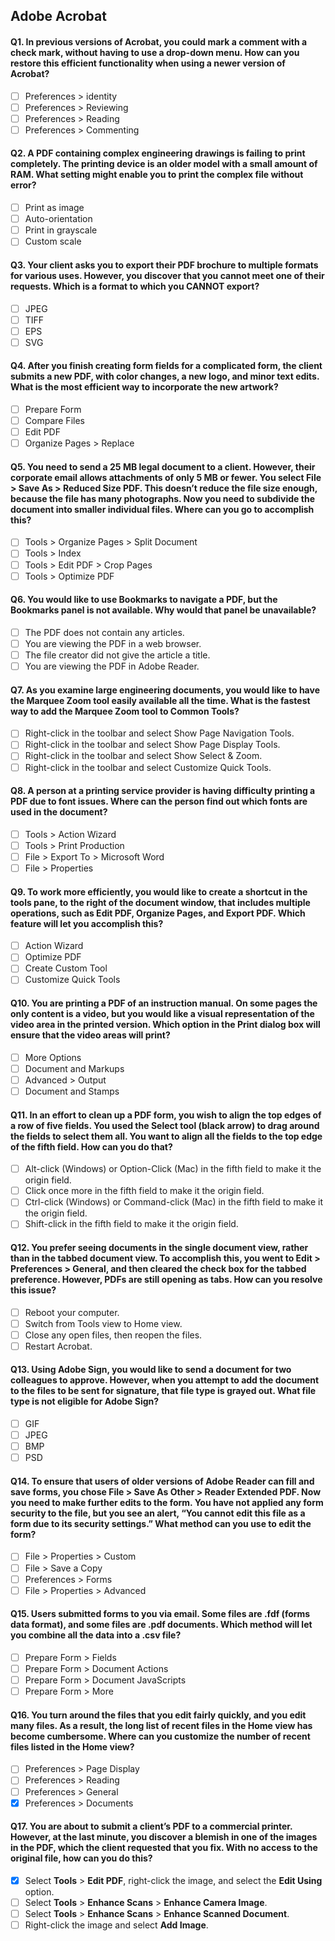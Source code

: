 ## Adobe Acrobat

#### Q1. In previous versions of Acrobat, you could mark a comment with a check mark, without having to use a drop-down menu. How can you restore this efficient functionality when using a newer version of Acrobat?

- [ ] Preferences > identity
- [ ] Preferences > Reviewing
- [ ] Preferences > Reading
- [ ] Preferences > Commenting

#### Q2. A PDF containing complex engineering drawings is failing to print completely. The printing device is an older model with a small amount of RAM. What setting might enable you to print the complex file without error?

- [ ] Print as image
- [ ] Auto-orientation
- [ ] Print in grayscale
- [ ] Custom scale

#### Q3. Your client asks you to export their PDF brochure to multiple formats for various uses. However, you discover that you cannot meet one of their requests. Which is a format to which you CANNOT export?

- [ ] JPEG
- [ ] TIFF
- [ ] EPS
- [ ] SVG

#### Q4. After you finish creating form fields for a complicated form, the client submits a new PDF, with color changes, a new logo, and minor text edits. What is the most efficient way to incorporate the new artwork?

- [ ] Prepare Form
- [ ] Compare Files
- [ ] Edit PDF
- [ ] Organize Pages > Replace

#### Q5. You need to send a 25 MB legal document to a client. However, their corporate email allows attachments of only 5 MB or fewer. You select File > Save As > Reduced Size PDF. This doesn’t reduce the file size enough, because the file has many photographs. Now you need to subdivide the document into smaller individual files. Where can you go to accomplish this?

- [ ] Tools > Organize Pages > Split Document
- [ ] Tools > Index
- [ ] Tools > Edit PDF > Crop Pages
- [ ] Tools > Optimize PDF

#### Q6. You would like to use Bookmarks to navigate a PDF, but the Bookmarks panel is not available. Why would that panel be unavailable?

- [ ] The PDF does not contain any articles.
- [ ] You are viewing the PDF in a web browser.
- [ ] The file creator did not give the article a title.
- [ ] You are viewing the PDF in Adobe Reader.

#### Q7. As you examine large engineering documents, you would like to have the Marquee Zoom tool easily available all the time. What is the fastest way to add the Marquee Zoom tool to Common Tools?

- [ ] Right-click in the toolbar and select Show Page Navigation Tools.
- [ ] Right-click in the toolbar and select Show Page Display Tools.
- [ ] Right-click in the toolbar and select Show Select & Zoom.
- [ ] Right-click in the toolbar and select Customize Quick Tools.

#### Q8. A person at a printing service provider is having difficulty printing a PDF due to font issues. Where can the person find out which fonts are used in the document?

- [ ] Tools > Action Wizard
- [ ] Tools > Print Production
- [ ] File > Export To > Microsoft Word
- [ ] File > Properties

#### Q9. To work more efficiently, you would like to create a shortcut in the tools pane, to the right of the document window, that includes multiple operations, such as Edit PDF, Organize Pages, and Export PDF. Which feature will let you accomplish this?

- [ ] Action Wizard
- [ ] Optimize PDF
- [ ] Create Custom Tool
- [ ] Customize Quick Tools

#### Q10. You are printing a PDF of an instruction manual. On some pages the only content is a video, but you would like a visual representation of the video area in the printed version. Which option in the Print dialog box will ensure that the video areas will print?

- [ ] More Options
- [ ] Document and Markups
- [ ] Advanced > Output
- [ ] Document and Stamps

#### Q11. In an effort to clean up a PDF form, you wish to align the top edges of a row of five fields. You used the Select tool (black arrow) to drag around the fields to select them all. You want to align all the fields to the top edge of the fifth field. How can you do that?

- [ ] Alt-click (Windows) or Option-Click (Mac) in the fifth field to make it the origin field.
- [ ] Click once more in the fifth field to make it the origin field.
- [ ] Ctrl-click (Windows) or Command-click (Mac) in the fifth field to make it the origin field.
- [ ] Shift-click in the fifth field to make it the origin field.

#### Q12. You prefer seeing documents in the single document view, rather than in the tabbed document view. To accomplish this, you went to Edit > Preferences > General, and then cleared the check box for the tabbed preference. However, PDFs are still opening as tabs. How can you resolve this issue?

- [ ] Reboot your computer.
- [ ] Switch from Tools view to Home view.
- [ ] Close any open files, then reopen the files.
- [ ] Restart Acrobat.

#### Q13. Using Adobe Sign, you would like to send a document for two colleagues to approve. However, when you attempt to add the document to the files to be sent for signature, that file type is grayed out. What file type is not eligible for Adobe Sign?

- [ ] GIF
- [ ] JPEG
- [ ] BMP
- [ ] PSD

#### Q14. To ensure that users of older versions of Adobe Reader can fill and save forms, you chose File > Save As Other > Reader Extended PDF. Now you need to make further edits to the form. You have not applied any form security to the file, but you see an alert, “You cannot edit this file as a form due to its security settings.” What method can you use to edit the form?

- [ ] File > Properties > Custom
- [ ] File > Save a Copy
- [ ] Preferences > Forms
- [ ] File > Properties > Advanced

#### Q15. Users submitted forms to you via email. Some files are .fdf (forms data format), and some files are .pdf documents. Which method will let you combine all the data into a .csv file?

- [ ] Prepare Form > Fields
- [ ] Prepare Form > Document Actions
- [ ] Prepare Form > Document JavaScripts
- [ ] Prepare Form > More

#### Q16. You turn around the files that you edit fairly quickly, and you edit many files. As a result, the long list of recent files in the Home view has become cumbersome. Where can you customize the number of recent files listed in the Home view?

- [ ] Preferences > Page Display
- [ ] Preferences > Reading
- [ ] Preferences > General
- [x] Preferences > Documents

#### Q17. You are about to submit a client’s PDF to a commercial printer. However, at the last minute, you discover a blemish in one of the images in the PDF, which the client requested that you fix. With no access to the original file, how can you do this?

- [x] Select **Tools** > **Edit PDF**, right-click the image, and select the **Edit Using** option.
- [ ] Select **Tools** > **Enhance Scans** > **Enhance Camera Image**.
- [ ] Select **Tools** > **Enhance Scans** > **Enhance Scanned Document**.
- [ ] Right-click the image and select **Add Image**.
